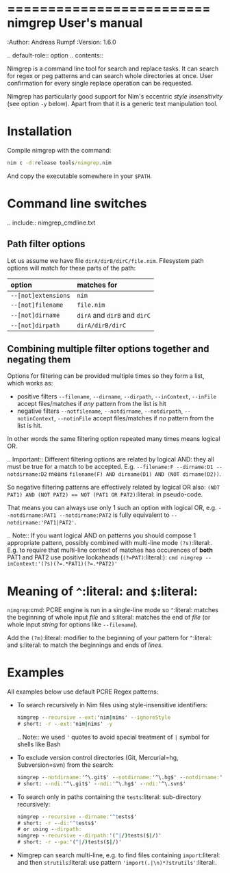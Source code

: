 =========================
  nimgrep User's manual
=========================

:Author: Andreas Rumpf
:Version: 1.6.0

.. default-role:: option
.. contents::

Nimgrep is a command line tool for search and replace tasks. It can search for
regex or peg patterns and can search whole directories at once. User
confirmation for every single replace operation can be requested.

Nimgrep has particularly good support for Nim's
eccentric *style insensitivity* (see option `-y` below).
Apart from that it is a generic text manipulation tool.


Installation
============

Compile nimgrep with the command:

  ```cmd
  nim c -d:release tools/nimgrep.nim
  ```

And copy the executable somewhere in your ``$PATH``.


Command line switches
=====================

.. include:: nimgrep_cmdline.txt

Path filter options
-------------------

Let us assume we have file `dirA/dirB/dirC/file.nim`.
Filesystem path options will match for these parts of the path:

| option              | matches for                        |
| :------------------ | :--------------------------------  |
| `--[not]extensions` | ``nim``                            |
| `--[not]filename`   | ``file.nim``                       |
| `--[not]dirname`    | ``dirA`` and ``dirB`` and ``dirC`` |
| `--[not]dirpath`    | ``dirA/dirB/dirC``                 |

Combining multiple filter options together and negating them
------------------------------------------------------------

Options for filtering can be provided multiple times so they form a list,
which works as:
* positive filters
  `--filename`, `--dirname`, `--dirpath`, `--inContext`,
  `--inFile` accept files/matches if *any* pattern from the list is hit
* negative filters
  `--notfilename`, `--notdirname`, `--notdirpath`, `--notinContext`,
  `--notinFile` accept files/matches if *no* pattern from the list is hit.

In other words the same filtering option repeated many times means logical OR.

.. Important::
  Different filtering options are related by logical AND: they all must
  be true for a match to be accepted.
  E.g. `--filename:F --dirname:D1 --notdirname:D2` means
  `filename(F) AND dirname(D1) AND (NOT dirname(D2))`.

So negative filtering patterns are effectively related by logical OR also:
`(NOT PAT1) AND (NOT PAT2) == NOT (PAT1 OR PAT2)`:literal: in pseudo-code.

That means you can always use only 1 such an option with logical OR, e.g.
`--notdirname:PAT1 --notdirname:PAT2` is fully equivalent to
`--notdirname:'PAT1|PAT2'`.

.. Note::
   If you want logical AND on patterns you should compose 1 appropriate pattern,
   possibly combined with multi-line mode `(?s)`:literal:.
   E.g. to require that multi-line context of matches has occurences of
   **both** PAT1 and PAT2 use positive lookaheads (`(?=PAT)`:literal:):
     ```cmd
     nimgrep --inContext:'(?s)(?=.*PAT1)(?=.*PAT2)'
     ```

Meaning of `^`:literal: and `$`:literal:
========================================

`nimgrep`:cmd: PCRE engine is run in a single-line mode so
`^`:literal: matches the beginning of whole input *file* and
`$`:literal: matches the end of *file* (or whole input *string* for
options like `--filename`).

Add the `(?m)`:literal: modifier to the beginning of your pattern for
`^`:literal: and `$`:literal: to match the beginnings and ends of *lines*.

Examples
========

All examples below use default PCRE Regex patterns:

+ To search recursively in Nim files using style-insensitive identifiers:

    ```cmd
    nimgrep --recursive --ext:'nim|nims' --ignoreStyle
    # short: -r --ext:'nim|nims' -y
    ```

  .. Note:: we used `'` quotes to avoid special treatment of `|` symbol
    for shells like Bash

+ To exclude version control directories (Git, Mercurial=hg, Subversion=svn)
  from the search:
    ```cmd
    nimgrep --notdirname:'^\.git$' --notdirname:'^\.hg$' --notdirname:'^\.svn$'
    # short: --ndi:'^\.git$' --ndi:'^\.hg$' --ndi:'^\.svn$'
    ```
+ To search only in paths containing the `tests`:literal: sub-directory
  recursively:
    ```cmd
    nimgrep --recursive --dirname:'^tests$'
    # short: -r --di:'^tests$'
    # or using --dirpath:
    nimgrep --recursive --dirpath:'(^|/)tests($|/)'
    # short: -r --pa:'(^|/)tests($|/)'
    ```
+ Nimgrep can search multi-line, e.g. to find files containing `import`:literal:
  and then `strutils`:literal: use pattern `'import(.|\n)*?strutils'`:literal:.
